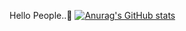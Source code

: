 Hello People..🤗
[![Anurag's GitHub stats](https://github-readme-stats.vercel.app/apiranjithkumar404anuraghazra)](https://github.com/anuraghazra/github-readme-stats)
